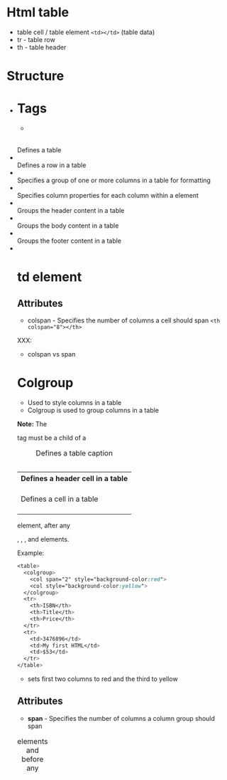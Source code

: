 
# Html table

* table cell / table element `<td></td>`  (table data)
* tr - table row 
* th - table header


# Structure

* <table>



# Tags
* <table>	Defines a table
* <th>	Defines a header cell in a table
* <tr>	Defines a row in a table
* <td>	Defines a cell in a table
* <caption>	Defines a table caption
* <colgroup>	Specifies a group of one or more columns in a table for formatting
* <col>	Specifies column properties for each column within a <colgroup> element
* <thead>	Groups the header content in a table
* <tbody>	Groups the body content in a table
* <tfoot>	Groups the footer content in a table
* 

# td element
 ## Attributes
* colspan - Specifies the number of columns a cell should span
`<th colspan="8"></th>` 



XXX: 
* colspan vs span 


# Colgroup
* Used to style columns in a table
* Colgroup is used to group columns in a table

**Note:** The <colgroup> tag must be a child of a <table> element, after any
<caption> elements and before any <thead>, <tbody>, <tfoot>, and <tr> elements.

Example: 
```css
<table>
  <colgroup>
    <col span="2" style="background-color:red">
    <col style="background-color:yellow">
  </colgroup>
  <tr>
    <th>ISBN</th>
    <th>Title</th>
    <th>Price</th>
  </tr>
  <tr>
    <td>3476896</td>
    <td>My first HTML</td>
    <td>$53</td>
  </tr>
</table>
```

* sets first two columns to red and the third to yellow

## Attributes
* **span**	- Specifies the number of columns a column group should span

